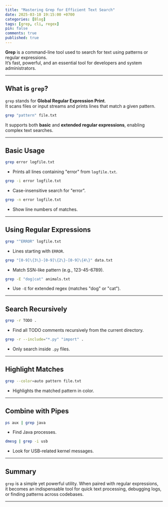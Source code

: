 ```yaml
---
title: "Mastering Grep for Efficient Text Search"
date: 2025-03-10 19:15:00 +0700
categories: [Blog]
tags: [grep, cli, regex]
pin: false
comments: true
published: true
---
```


**Grep** is a command-line tool used to search for text using patterns or regular expressions.  
It’s fast, powerful, and an essential tool for developers and system administrators.

---

## What is `grep`?

`grep` stands for **Global Regular Expression Print**.  
It scans files or input streams and prints lines that match a given pattern.

```bash
grep "pattern" file.txt
```

It supports both **basic** and **extended regular expressions**, enabling complex text searches.

---

## Basic Usage

```bash
grep error logfile.txt
```

- Prints all lines containing "error" from `logfile.txt`.

```bash
grep -i error logfile.txt
```

- Case-insensitive search for "error".

```bash
grep -n error logfile.txt
```

- Show line numbers of matches.

---

## Using Regular Expressions

```bash
grep "^ERROR" logfile.txt
```

- Lines starting with `ERROR`.

```bash
grep "[0-9]\{3\}-[0-9]\{2\}-[0-9]\{4\}" data.txt
```

- Match SSN-like pattern (e.g., 123-45-6789).

```bash
grep -E "dog|cat" animals.txt
```

- Use `-E` for extended regex (matches "dog" or "cat").

---

## Search Recursively

```bash
grep -r TODO .
```

- Find all TODO comments recursively from the current directory.

```bash
grep -r --include="*.py" "import" .
```

- Only search inside `.py` files.

---

## Highlight Matches

```bash
grep --color=auto pattern file.txt
```

- Highlights the matched pattern in color.

---

## Combine with Pipes

```bash
ps aux | grep java
```

- Find Java processes.

```bash
dmesg | grep -i usb
```

- Look for USB-related kernel messages.

---

## Summary

`grep` is a simple yet powerful utility. When paired with regular expressions,  
it becomes an indispensable tool for quick text processing, debugging logs, or finding patterns across codebases.

---
